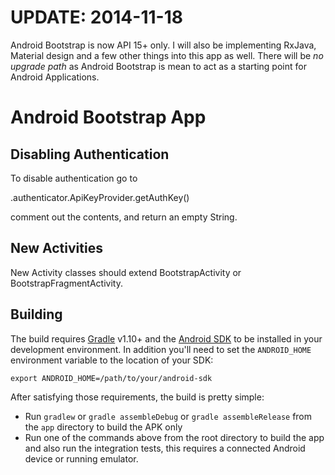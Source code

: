 # UPDATE: 2014-11-18
Android Bootstrap is now API 15+ only. I will also be implementing RxJava, Material design and a few other things into this app as well.
There will be *no upgrade path* as Android Bootstrap is mean to act as a starting point for Android Applications.

# Android Bootstrap App

## Disabling Authentication

To disable authentication go to

.authenticator.ApiKeyProvider.getAuthKey()

comment out the contents, and return an empty String.


## New Activities

New Activity classes should extend BootstrapActivity or BootstrapFragmentActivity.


## Building

The build requires [Gradle](http://www.gradle.org/downloads)
v1.10+ and the [Android SDK](http://developer.android.com/sdk/index.html)
to be installed in your development environment. In addition you'll need to set
the `ANDROID_HOME` environment variable to the location of your SDK:

    export ANDROID_HOME=/path/to/your/android-sdk

After satisfying those requirements, the build is pretty simple:

* Run `gradlew` or `gradle assembleDebug` or `gradle assembleRelease` from the `app` directory to build the APK only
* Run one of the commands above from the root directory to build the app and also run
  the integration tests, this requires a connected Android device or running
  emulator.
